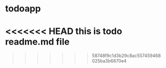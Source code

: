 # todoapp
<<<<<<< HEAD
this is todo readme.md file
=======
>>>>>>> 58748f9c1d3b29c8ac557459468025ba3b6870e4
